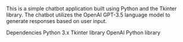 This is a simple chatbot application built using Python and the Tkinter library. The chatbot utilizes the OpenAI GPT-3.5 language model to generate responses based on user input.

Dependencies
Python 3.x
Tkinter library
OpenAI Python library
